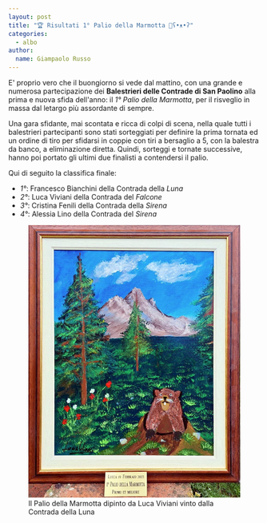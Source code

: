 ```yaml
---
layout: post
title: "🏆 Risultati 1° Palio della Marmotta 👋ʕ•ᴥ•ʔ"
categories: 
  - albo
author:
  name: Giampaolo Russo
---
```


E' proprio vero che il buongiorno si vede dal mattino, con una grande e numerosa partecipazione dei **Balestrieri delle Contrade di San Paolino** alla prima e nuova sfida dell'anno: il *1° Palio della Marmotta*, per il risveglio in massa dal letargo più assordante di sempre.

<!-- more -->

Una gara sfidante, mai scontata e ricca di colpi di scena, nella quale tutti i balestrieri partecipanti sono stati sorteggiati per definire la prima tornata ed un ordine di tiro per sfidarsi in coppie con tiri a bersaglio a 5, con la balestra da banco, a eliminazione diretta. Quindi, sorteggi e tornate successive, hanno poi portato gli ultimi due finalisti a contendersi il palio.

Qui di seguito la classifica finale:

* *1°*: Francesco Bianchini della Contrada della *Luna*
* *2°*: Luca Viviani della Contrada del *Falcone*
* *3°*: Cristina Fenili della Contrada della *Sirena*
* *4°*: Alessia Lino della Contrada del *Sirena*

<figure class="align-center">
    <img src="/assets/images/2023/230219-palio-marmotta-viviani.jpg" alt="palio marmotta">
  <figcaption>Il Palio della Marmotta dipinto da Luca Viviani vinto dalla Contrada della Luna</figcaption>
</figure>
